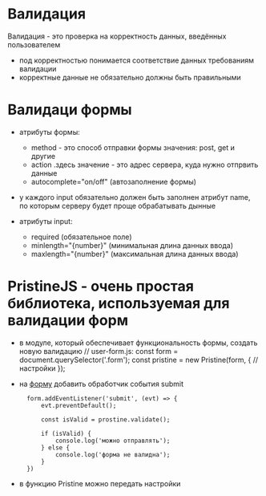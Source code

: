 # Валидация
Валидация - это проверка на корректность данных, введённых пользователем
* под корректностью понимается соответствие данных требованиям валидации
* корректные данные не обязательно должны быть правильными

# Валидаци формы
* атрибуты формы:
	- method - это способ отправки формы
		значения: post, get и другие
	- action  .здесь значение - это адрес сервера, куда нужно отпрвить данные
	- autocomplete="on/off" (автозаполнение формы)

* у каждого input обязательно должен быть заполнен атрибут name, по которым серверу будет проще обрабатывать дынные	
* атрибуты input:
	- required (обязательное поле)
	- minlength="{number}" (минимальная длина данных ввода)
	- maxlength="{number}" (максимальная длина данных ввода)


# PristineJS - очень простая библиотека, используемая для валидации форм
<a href="https://pristine.js.org/"></a>

* в модуле, который обеспечивает функциональность формы, создать новую валидацию
		// user-form.js:
		const form = document.querySelector('.form');
		const pristine = new Pristine(form, {
			// настройки
		});

* на <u>форму</u> добавить обработчик события submit

		form.addEventListener('submit', (evt) => {
			evt.preventDefault();

			const isValid = prostine.validate();

			if (isValid) {
				console.log('можно отправлять');
			} else {
				console.log('форма не валидна');
			}
		})

* в функцию Pristine можно передать настройки
